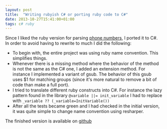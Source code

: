 ```yaml
---
layout: post
title:  "Writing rubyish C# or porting ruby code to C#"
date: 2013-10-27T15:41:00+01:00
tags: c# ruby
---
```


Since I liked the ruby version for parsing [phone numbers](https://github.com/sstephenson/global_phone), I ported it to C#. In order to avoid having to rewrite to much I did the following:

* To begin with, the entire project was using ruby name convention. This simplifies things.
* Whenever there is a missing method where the behavior of the method is not the same as the C# one, I added an extension method. For instance I implemented a variant of gsub. The behavior of this gsub uses $1 for matching groups (since it's more natural to remove a bit of code than make a full port).
* I tried to translate different ruby constructs into C#. For instance the lazy pattern found in the library `@variable ||= init_variable` I had to replace with `_variable ?? (_variable=InitVariable())`
* After all the tests became green and I had checked in the initial version, it was quite simple to change name convention using resharper.

The finished version is available on [github](https://github.com/wallymathieu/GlobalPhone)
